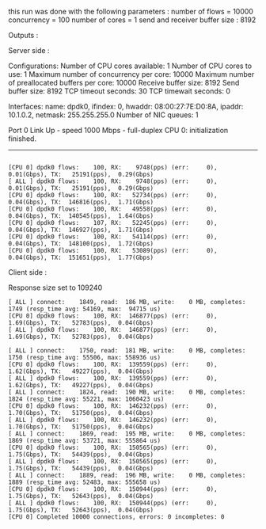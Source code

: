 this run was done with the following parameters : 
number of flows = 10000
concurrency = 100
number of cores = 1
send and receiver buffer size : 8192


Outputs : 


Server side : 


Configurations:
Number of CPU cores available: 1
Number of CPU cores to use: 1
Maximum number of concurrency per core: 10000
Maximum number of preallocated buffers per core: 10000
Receive buffer size: 8192
Send buffer size: 8192
TCP timeout seconds: 30
TCP timewait seconds: 0

Interfaces:
name: dpdk0, ifindex: 0, hwaddr: 08:00:27:7E:D0:8A, ipaddr: 10.1.0.2, netmask: 255.255.255.0
Number of NIC queues: 1

Port 0 Link Up - speed 1000 Mbps - full-duplex
CPU 0: initialization finished.

----------------------------------------------------------------------------
```

[CPU 0] dpdk0 flows:    100, RX:    9748(pps) (err:     0),  0.01(Gbps), TX:   25191(pps),  0.29(Gbps)
[ ALL ] dpdk0 flows:    100, RX:    9748(pps) (err:     0),  0.01(Gbps), TX:   25191(pps),  0.29(Gbps)
[CPU 0] dpdk0 flows:    100, RX:   52734(pps) (err:     0),  0.04(Gbps), TX:  146816(pps),  1.71(Gbps)
[CPU 0] dpdk0 flows:    100, RX:   49558(pps) (err:     0),  0.04(Gbps), TX:  140545(pps),  1.64(Gbps)
[CPU 0] dpdk0 flows:    107, RX:   52245(pps) (err:     0),  0.04(Gbps), TX:  146927(pps),  1.71(Gbps)
[CPU 0] dpdk0 flows:    100, RX:   54114(pps) (err:     0),  0.04(Gbps), TX:  148100(pps),  1.72(Gbps)
[CPU 0] dpdk0 flows:    100, RX:   53089(pps) (err:     0),  0.04(Gbps), TX:  151651(pps),  1.77(Gbps)
```

Client side : 



Response size set to 109240
```
[ ALL ] connect:    1849, read:  186 MB, write:    0 MB, completes:    1749 (resp_time avg: 54169, max:  94715 us)
[CPU 0] dpdk0 flows:    100, RX:  146877(pps) (err:     0),  1.69(Gbps), TX:   52783(pps),  0.04(Gbps)
[ ALL ] dpdk0 flows:    100, RX:  146877(pps) (err:     0),  1.69(Gbps), TX:   52783(pps),  0.04(Gbps)

[ ALL ] connect:    1750, read:  181 MB, write:    0 MB, completes:    1750 (resp_time avg: 55506, max: 558936 us)
[CPU 0] dpdk0 flows:    100, RX:  139559(pps) (err:     0),  1.62(Gbps), TX:   49227(pps),  0.04(Gbps)
[ ALL ] dpdk0 flows:    100, RX:  139559(pps) (err:     0),  1.62(Gbps), TX:   49227(pps),  0.04(Gbps)
[ ALL ] connect:    1824, read:  190 MB, write:    0 MB, completes:    1824 (resp_time avg: 55221, max: 1060423 us)
[CPU 0] dpdk0 flows:    100, RX:  146232(pps) (err:     0),  1.70(Gbps), TX:   51750(pps),  0.04(Gbps)
[ ALL ] dpdk0 flows:    100, RX:  146232(pps) (err:     0),  1.70(Gbps), TX:   51750(pps),  0.04(Gbps)
[ ALL ] connect:    1869, read:  195 MB, write:    0 MB, completes:    1869 (resp_time avg: 53721, max: 555864 us)
[CPU 0] dpdk0 flows:    100, RX:  150565(pps) (err:     0),  1.75(Gbps), TX:   54439(pps),  0.04(Gbps)
[ ALL ] dpdk0 flows:    100, RX:  150565(pps) (err:     0),  1.75(Gbps), TX:   54439(pps),  0.04(Gbps)
[ ALL ] connect:    1889, read:  196 MB, write:    0 MB, completes:    1889 (resp_time avg: 52483, max: 555658 us)
[CPU 0] dpdk0 flows:    100, RX:  150944(pps) (err:     0),  1.75(Gbps), TX:   52643(pps),  0.04(Gbps)
[ ALL ] dpdk0 flows:    100, RX:  150944(pps) (err:     0),  1.75(Gbps), TX:   52643(pps),  0.04(Gbps)
[CPU 0] Completed 10000 connections, errors: 0 incompletes: 0
```



